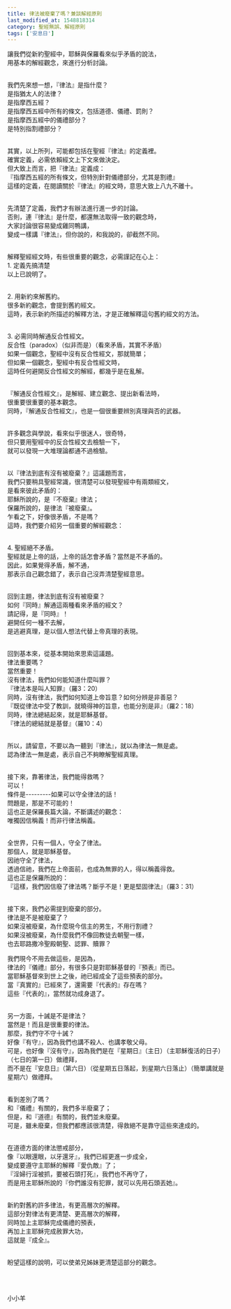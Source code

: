 ```yaml
---
title: 律法被廢棄了嗎？兼談解經原則
last_modified_at: 1548818314
category: 聖經無誤、解經原則
tags: ['安息日']
---
```


<p>讓我們從新約聖經中，耶穌與保羅看來似乎矛盾的說法，<br/>
用基本的解經觀念，來進行分析討論。</p>
<p><br/>
我們先來想一想，『律法』是指什麼？<br/>
是指猶太人的法律？<br/>
是指摩西五經？<br/>
是指摩西五經中所有的條文，包括道德、儀禮、罰則？<br/>
是指摩西五經中的儀禮部分？<br/>
是特別指割禮部分？</p>
<p><br/>
其實，以上所列，可能都包括在聖經『律法』的定義裡。<br/>
確實定義，必需依賴經文上下文來做決定。<br/>
但大致上而言，把『律法』定義成：<br/>
『指摩西五經的所有條文，但特別針對儀禮部分，尤其是割禮』<br/>
這樣的定義，在閱讀關於『律法』的經文時，意思大致上八九不離十。</p>
<p><br/>
先清楚了定義，我們才有辦法進行進一步的討論。<br/>
否則，連『律法』是什麼，都還無法取得一致的觀念時，<br/>
大家討論很容易變成雞同鴨講，<br/>
變成一樣講『律法』，但你說的，和我說的，卻截然不同。</p>
<p><br/>
解釋聖經經文時，有些很重要的觀念，必需謹記在心上：<br/>
1. 定義先搞清楚<br/>
以上已說明了。</p>
<p><br/>
2. 用新約來解舊約。<br/>
很多新約觀念，會提到舊約經文。<br/>
這時，表示新約所描述的解釋方法，才是正確解釋這句舊約經文的方法。</p>
<p><br/>
3. 必需同時解通反合性經文。<br/>
反合性（paradox）（似非而是）（看來矛盾，其實不矛盾）<br/>
如果一個觀念，聖經中沒有反合性經文，那就簡單；<br/>
但如果一個觀念，聖經中有反合性經文時，<br/>
這時任何避開反合性經文的解經，都幾乎是在亂解。</p>
<p><br/>
『解通反合性經文』，是解經、建立觀念、提出新看法時，<br/>
很重要很重要的基本觀念。<br/>
同時，『解通反合性經文』，也是一個很重要辨別真理與否的武器。</p>
<p><br/>
許多觀念與學說，看來似乎很迷人，很奇特，<br/>
但只要用聖經中的反合性經文去檢驗一下，<br/>
就可以發現一大堆理論都通不過檢驗。</p>
<p><br/>
以『律法到底有沒有被廢棄？』這議題而言，<br/>
我們只要稍具聖經常識，很清楚可以發現聖經中有兩類經文，<br/>
是看來彼此矛盾的：<br/>
耶穌所說的，是『不廢棄』律法；<br/>
保羅所說的，是律法『被廢棄』。<br/>
乍看之下，好像很矛盾，不是嗎？<br/>
這時，我們要介紹另一個重要的解經觀念：</p>
<p><br/>
4. 聖經絕不矛盾。<br/>
聖經就是上帝的話，上帝的話怎會矛盾？當然是不矛盾的。<br/>
因此，如果覺得矛盾，解不通，<br/>
那表示自己觀念錯了，表示自己沒弄清楚聖經意思。</p>
<p><br/>
回到主題，律法到底有沒有被廢棄？<br/>
如何『同時』解通這兩種看來矛盾的經文？<br/>
請記得，是『同時』！<br/>
避開任何一種不去解，<br/>
是逃避真理，是以個人想法代替上帝真理的表現。</p>
<p><br/>
回到基本來，從基本開始來思索這議題。<br/>
律法重要嗎？<br/>
當然重要！<br/>
沒有律法，我們如何能知道什麼叫罪？<br/>
『律法本是叫人知罪』（羅3：20）<br/>
同時，沒有律法，我們如何知道上帝旨意？如何分辨是非善惡？<br/>
『既從律法中受了教訓，就曉得神的旨意，也能分別是非』（羅2：18）<br/>
同時，律法總結起來，就是耶穌基督。<br/>
『律法的總結就是基督』（羅10：4）</p>
<p><br/>
所以，請留意，不要以為一聽到『律法』，就以為律法一無是處。<br/>
認為律法一無是處，表示自己不夠瞭解聖經真理。</p>
<p><br/>
接下來，靠著律法，我們能得救嗎？<br/>
可以！<br/>
條件是---------如果可以守全律法的話！<br/>
問題是，那是不可能的！<br/>
這也正是保羅長篇大論，不斷講述的觀念：<br/>
唯獨因信稱義！而非行律法稱義。</p>
<p><br/>
全世界，只有一個人，守全了律法。<br/>
那個人，就是耶穌基督。<br/>
因祂守全了律法，<br/>
透過信祂，我們在上帝面前，也成為無罪的人，得以稱義得救。<br/>
這也正是保羅所說的：<br/>
『這樣，我們因信廢了律法嗎？斷乎不是！更是堅固律法』（羅3：31）</p>
<p><br/>
接下來，我們必需提到廢棄的部分。<br/>
律法是不是被廢棄了？<br/>
如果沒被廢棄，為什麼現今信主的男生，不用行割禮？<br/>
如果沒被廢棄，為什麼我們不像回教徒去朝聖一樣，<br/>
也去耶路撒冷聖殿朝聖、認罪、贖罪？</p>
<p>我們現今不用去做這些，是因為，<br/>
律法的『儀禮』部分，有很多只是對耶穌基督的『預表』而已。<br/>
當耶穌基督來到世上之後，祂已經成全了這些預表的部分。<br/>
當『真實的』已經來了，還需要『代表的』存在嗎？<br/>
這些『代表的』，當然就功成身退了。</p>
<p><br/>
另一方面，十誡是不是律法？<br/>
當然是！而且是很重要的律法。<br/>
那麼，我們守不守十誡？<br/>
好像『有守』，因為我們也講不殺人、也講孝敬父母。<br/>
可是，也好像『沒有守』，因為我們是在『星期日』（主日）（主耶穌復活的日子）（七日的第一日）做禮拜，<br/>
而不是在『安息日』（第六日）（從星期五日落起，到星期六日落止）（簡單講就是星期六）做禮拜。</p>
<p><br/>
看到差別了嗎？<br/>
和『儀禮』有關的，我們多半廢棄了；<br/>
但是，和『道德』有關的，我們並未廢棄。<br/>
可是，雖未廢棄，但我們都應該很清楚，得救絕不是靠守這些來達成的。</p>
<p><br/>
在道德方面的律法懲戒部分，<br/>
像『以眼還眼，以牙還牙』，我們已經更進一步成全，<br/>
變成要遵守主耶穌的解釋『愛仇敵』了；<br/>
『淫婦行淫被抓，要被石頭打死』，我們也不再守了，<br/>
而是用主耶穌所說的『你們誰沒有犯罪，就可以先用石頭丟她』。</p>
<p><br/>
新約對舊約許多律法，有更高層次的解釋。<br/>
這部分對律法有更清楚、更高層次的解釋，<br/>
同時加上主耶穌完成儀禮的預表，<br/>
再加上主耶穌完成赦罪大功，<br/>
這就是『成全』。</p>
<p><br/>
盼望這樣的說明，可以使弟兄姊妹更清楚這部分的觀念。</p>
<p> </p>
<p><br/>
小小羊</p>
